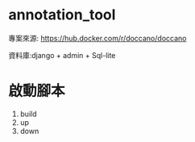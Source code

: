 # annotation_tool

專案來源: https://hub.docker.com/r/doccano/doccano

資料庫:django + admin + Sql-lite


# 啟動腳本
1. build
2. up
3. down


